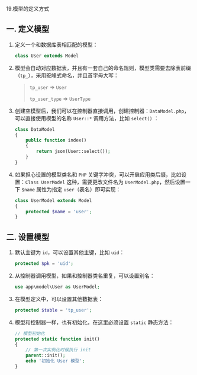 19.模型的定义方式

## 一. 定义模型

1. 定义一个和数据库表相匹配的模型：

   ```php
   class User extends Model
   ```

2. 模型会自动对应数据表，并且有一套自己的命名规则，模型类需要去除表前缀（`tp_`），采用驼峰式命名，并且首字母大写：

   > `tp_user`            => `User`
   >
   > `tp_user_type`  => `UserType`

3. 创建空模型后，我们可以在控制器直接调用，创建控制器：`DataModel.php`，可以直接使用模型的名称 `User::*` 调用方法，比如 `select()` ：

   ```php
   class DataModel
   {
       public function index()
       {
           return json(User::select());
       }
   }
   ```

4. 如果担心设置的模型类名和 `PHP` 关键字冲突，可以开启应用类后缀，比如设置：`Class UserModel` 这种，需要更改文件名为 `UserModel.php`，然后设置一下 `$name` 属性为指定 `user`（表名）即可实现：

   ```php
   class UserModel extends Model
   {
       protected $name = 'user';
   }
   ```

## 二. 设置模型

1. 默认主键为 `id`，可以设置其他主键，比如 `uid`：

   ```php
   protected $pk = 'uid';
   ```

2. 从控制器调用模型，如果和控制器类名重复，可以设置别名：

   ```php
   use app\model\User as UserModel;
   ```

3. 在模型定义中，可以设置其他数据表：

   ```php
   protected $table = 'tp_user';
   ```

4. 模型和控制器一样，也有初始化，在这里必须设置 `static` 静态方法：

   ```php
   // 模型初始化
   protected static function init()
   {
       // 第一次实例化时候执行 init
       parent::init();
       echo '初始化 User 模型';
   }
   ```

   
